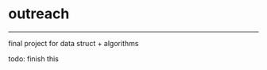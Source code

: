 # outreach
------------------------------------------
final project for data struct + algorithms
  
todo: finish this
